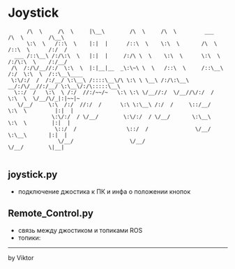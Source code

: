 # Joystick
```
      /\  \     /\  \     |\__\        /\  \     /\  \         ___       /\  \        /\__\    
      \:\  \   /::\  \    |:|  |      /::\  \    \:\  \       /\  \     /::\  \      /:/  /    
  ___ /::\__\ /:/\:\  \   |:|  |     /:/\ \  \    \:\  \      \:\  \   /:/\:\  \    /:/__/     
 /\  /:/\/__//:/  \:\  \  |:|__|__  _\:\~\ \  \   /::\  \     /::\__\ /:/  \:\  \  /::\__\____ 
 \:\/:/  /  /:/__/ \:\__\ /::::\__\/\ \:\ \ \__\ /:/\:\__\ __/:/\/__//:/__/ \:\__\/:/\:::::\__\
  \::/  /   \:\  \ /:/  //:/~~/~   \:\ \:\ \/__//:/  \/__//\/:/  /   \:\  \  \/__/\/_|:|~~|~   
   \/__/     \:\  /:/  //:/  /      \:\ \:\__\ /:/  /     \::/__/     \:\  \         |:|  |    
              \:\/:/  / \/__/        \:\/:/  / \/__/       \:\__\      \:\  \        |:|  |    
               \::/  /                \::/  /               \/__/       \:\__\       |:|  |    
                \/__/                  \/__/                             \/__/        \|__|    
                
```
## joystick.py
* подключение джостика к ПК и инфа о положении кнопок
## Remote_Control.py
* связь между джостиком и топиками ROS
* топики: 
_________________________________________
by Viktor
